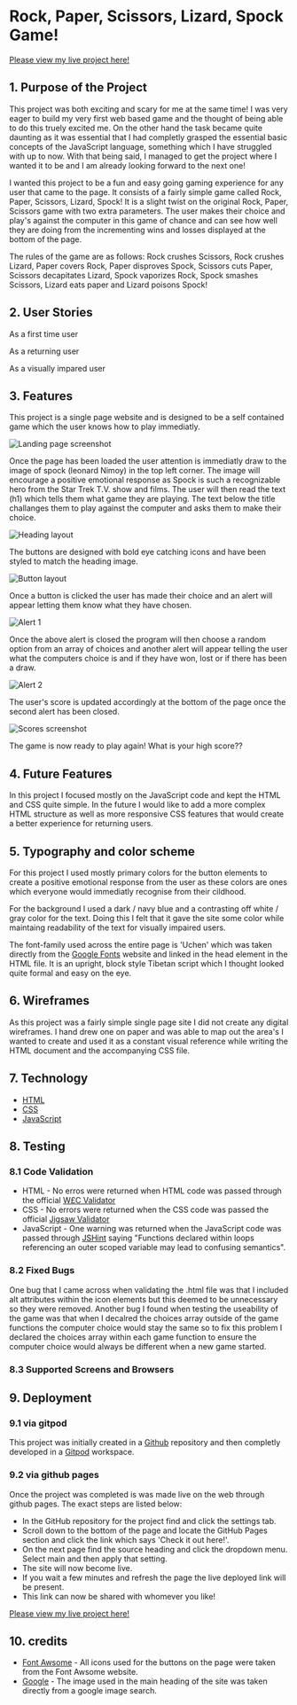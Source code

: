 # Rock, Paper, Scissors, Lizard, Spock Game!

[Please view my live project here!](https://markreddy87.github.io/Rock-Paper-Scissors-Lizard-Spock-Game-Project-2-/)

## 1. Purpose of the Project
This project was both exciting and scary for me at the same time! I was very eager to build my very first web based game and the thought of being able to do this truely excited me. On the other hand the task became quite daunting as it was essential that I had completly grasped the essential basic concepts of the JavaScript language, something which I have struggled with up to now. With that being said, I managed to get the project where I wanted it to be and I am already looking forward to the next one!

I wanted this project to be a fun and easy going gaming experience for any user that came to the page. It consists of a fairly simple game called Rock, Paper, Scissors, Lizard, Spock! It is a slight twist on the original Rock, Paper, Scissors game with two extra parameters. The user makes their choice and play's against the computer in this game of chance and can see how well they are doing from the incrementing wins and losses displayed at the bottom of the page. 

The rules of the game are as follows: Rock crushes Scissors, Rock crushes Lizard, Paper covers Rock, Paper disproves Spock, Scissors cuts Paper, Scissors decapitates Lizard, Spock vaporizes Rock, Spock smashes Scissors, Lizard eats paper and Lizard poisons Spock! 

## 2. User Stories

As a first time user 

As a returning user 

As a visually impared user 

## 3. Features

This project is a single page website and is designed to be a self contained game which the user knows how to play immediatly. 

![Landing page screenshot](assets/images/landing_page.PNG)

Once the page has been loaded the user attention is immediatly draw to the image of spock (leonard Nimoy) in the top left corner. The image will encourage a positive emotional response as Spock is such a recognizable hero from the Star Trek T.V. show and films. The user will then read the text (h1) which tells them what game they are playing. The text below the title challanges them to play against the computer and asks them to make their choice. 

![Heading layout](assets/images/heading_screenshot.PNG)


The buttons are designed with bold eye catching icons and have been styled to match the heading image. 

![Button layout](assets/images/buttons_sceenshot.PNG)


Once a button is clicked the user has made their choice and an alert will appear letting them know what they have chosen.

![Alert 1](assets/images/alert1_screenshot.PNG)

 Once the above alert is closed the program will then choose a random option from an array of choices and another alert will appear telling the user what the computers choice is and if they have won, lost or if there has been a draw. 

 ![Alert 2](assets/images/alert2_screenshot.PNG)



The user's score is updated accordingly at the bottom of the page once the second alert has been closed. 

![Scores screenshot](assets/images/scores_screenshot.PNG)

The game is now ready to play again! What is your high score??

## 4. Future Features

In this project I focused mostly on the JavaScript code and kept the HTML and CSS quite simple. In the future I would like to add a more complex HTML structure as well as more responsive CSS features that would create a better experience for returning users.

## 5. Typography and color scheme

For this project I used mostly primary colors for the button elements to create a positive emotional response from the user as these colors are ones which everyone would immediatly recognise from their cildhood.

For the background I used a dark / navy blue and a contrasting off white / gray color for the text. Doing this I felt that it gave the site some color while maintaing readability of the text for visually impaired users.

The font-family used across the entire page is 'Uchen' which was taken directly from the [Google Fonts](https://fonts.google.com/?query=uchen) website and linked in the head element in the HTML file. It is an upright, block style Tibetan script which I thought looked quite formal and easy on the eye.

## 6. Wireframes

As this project was a fairly simple single page site I did not create any digital wireframes. I hand drew one on paper and was able to map out the area's I wanted to create and used it as a constant visual reference while writing the HTML document and the accompanying CSS file.

## 7. Technology

* [HTML](https://en.wikipedia.org/wiki/HTML)
* [CSS](https://en.wikipedia.org/wiki/CSS)
* [JavaScript](https://en.wikipedia.org/wiki/JavaScript)


## 8. Testing

   ### 8.1 Code Validation
   
   * HTML - No erros were returned when HTML code was passed through the official [W£C Validator](https://validator.w3.org/#validate_by_input)
   * CSS - No errors were returned when the CSS code was passed the official [Jigsaw Validator](https://jigsaw.w3.org/css-validator/#validate_by_input)
   * JavaScript - One warning was returned when the JavaScript code was passed through [JSHint](https://jshint.com/) saying "Functions declared within loops referencing an outer scoped variable may lead to confusing semantics".

   ### 8.2 Fixed Bugs

   One bug that I came across when validating the .html file was that I included alt attributes within the icon elements but this deemed to be unnecessary so they were removed.
   Another bug I found when testing the useability of the game was that when I decalred the choices array outside of the game functions the computer choice would stay the same so to fix this problem I declared the choices array within each game function to ensure the computer choice would always be different when a new game started.

   ### 8.3 Supported Screens and Browsers

## 9. Deployment

   ### 9.1 via gitpod

   This project was initially created in a [Github](https://github.com/) repository and then completly developed in a [Gitpod](https://gitpod.io/) workspace.

   ### 9.2 via github pages

   Once the project was completed is was made live on the web through github pages. The exact steps are listed below:
   * In the GitHub repository for the project find and click the settings tab.
   * Scroll down to the bottom of the page and locate the GitHub Pages section and click the link which says 'Check it out here!'.  
   * On the next page find the source heading and click the dropdown menu. Select main and then apply that setting.
   * The site will now become live.
   * If you wait a few minutes and refresh the page the live deployed link will be present.
   * This link can now be shared with whomever you like!
   
   [Please view my live project here!](https://markreddy87.github.io/Rock-Paper-Scissors-Lizard-Spock-Game-Project-2-/)


## 10. credits

* [Font Awsome](https://fontawesome.com/) - All icons used for the buttons on the page were taken from the Font Awsome website.
* [Google](https://www.google.com/) - The image used in the main heading of the site was taken directly from a google image search.